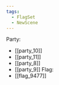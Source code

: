 ```yaml
---
tags:
  - FlagSet
  - NewScene
---
```

Party:
- [[party_10]]
- [[party_11]]
- [[party_8]]
- [[party_9]]
Flag:
- [[flag_9477]]

